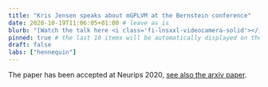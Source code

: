 ```yaml
---
title: "Kris Jensen speaks about mGPLVM at the Bernstein conference"
date: 2020-10-19T11:06:05+01:00 # leave as is
blurb: "[Watch the talk here <i class='fi-lnsxxl-videocamera-solid'></i>](https://vimeo.com/463427601) "
pinned: true # the last 10 items will be automatically displayed on the front page, + any that says "pinned: true"
draft: false
labs: ["hennequin"]
---
```


<!-- Here you might want to place some Markdown content. -->

The paper has been accepted at Neurips 2020, [see also the arxiv paper](https://arxiv.org/abs/2006.07429).